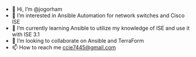 - 👋 Hi, I’m @jogorham
- 👀 I’m interested in Ansible Automation for network switches and Cisco ISE
- 🌱 I’m currently learning Ansible to utilize my knowledge of ISE and use it with ISE 3.1
- 💞️ I’m looking to collaborate on Ansible and TerraForm
- 📫 How to reach me ccie7445@gmail.com

<!---
jogorham/jogorham is a ✨ special ✨ repository because its `README.md` (this file) appears on your GitHub profile.
You can click the Preview link to take a look at your changes.
--->
